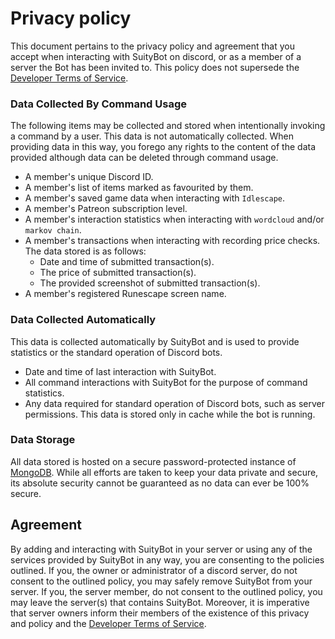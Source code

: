 # Privacy policy

This document pertains to the privacy policy and agreement that you accept when interacting with SuityBot on discord, or as a member of a server the Bot has been invited to. This policy does not supersede the [Developer Terms of Service](https://discordapp.com/developers/docs/legal).

### Data Collected By Command Usage

The following items may be collected and stored when intentionally invoking a command by a user. This data is not automatically collected. When providing data in this way, you forego any rights to the content of the data provided although data can be deleted through command usage.

* A member's unique Discord ID.
* A member's list of items marked as favourited by them.
* A member's saved game data when interacting with `Idlescape`.
* A member's Patreon subscription level.
* A member's interaction statistics when interacting with `wordcloud` and/or `markov chain`.
* A member's transactions when interacting with recording price checks. The data stored is as follows:
  * Date and time of submitted transaction(s).
  * The price of submitted transaction(s).
  * The provided screenshot of submitted transaction(s). 
* A member's registered Runescape screen name.

### Data Collected Automatically

This data is collected automatically by SuityBot and is used to provide statistics or the standard operation of Discord bots.

* Date and time of last interaction with SuityBot.
* All command interactions with SuityBot for the purpose of command statistics.
* Any data required for standard operation of Discord bots, such as server permissions. This data is stored only in cache while the bot is running.

### Data Storage

All data stored is hosted on a secure password-protected instance of [MongoDB](www.mongodb.com). While all efforts are taken to keep your data private and secure, its absolute security cannot be guaranteed as no data can ever be 100% secure.

## Agreement

By adding and interacting with SuityBot in your server or using any of the services provided by SuityBot in any way, you are consenting to the policies outlined. If you, the owner or administrator of a discord server, do not consent to the outlined policy, you may safely remove SuityBot from your server. If you, the server member, do not consent to the outlined policy, you may leave the server(s) that contains SuityBot. Moreover, it is imperative that server owners inform their members of the existence of this privacy and policy and the [Developer Terms of Service](https://discordapp.com/developers/docs/legal).
